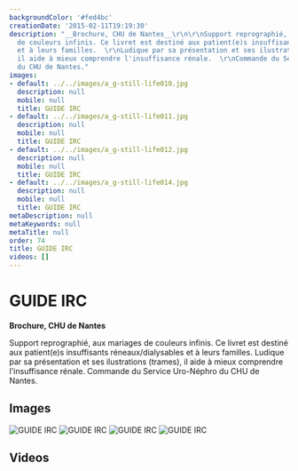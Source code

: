 ```yaml
---
backgroundColor: '#fed4bc'
creationDate: '2015-02-11T19:19:30'
description: "__Brochure, CHU de Nantes__\r\n\r\nSupport reprographié, aux mariages
  de couleurs infinis. Ce livret est destiné aux patient(e)s insuffisants réneaux/dialysables
  et à leurs familles.  \r\nLudique par sa présentation et ses ilustrations (trames),
  il aide à mieux comprendre l'insuffisance rénale.  \r\nCommande du Service Uro-Néphro
  du CHU de Nantes."
images:
- default: ../../images/a_g-still-life010.jpg
  description: null
  mobile: null
  title: GUIDE IRC
- default: ../../images/a_g-still-life011.jpg
  description: null
  mobile: null
  title: GUIDE IRC
- default: ../../images/a_g-still-life012.jpg
  description: null
  mobile: null
  title: GUIDE IRC
- default: ../../images/a_g-still-life014.jpg
  description: null
  mobile: null
  title: GUIDE IRC
metaDescription: null
metaKeywords: null
metaTitle: null
order: 74
title: GUIDE IRC
videos: []
---
```


# GUIDE IRC

__Brochure, CHU de Nantes__

Support reprographié, aux mariages de couleurs infinis. Ce livret est destiné aux patient(e)s insuffisants réneaux/dialysables et à leurs familles.
Ludique par sa présentation et ses ilustrations (trames), il aide à mieux comprendre l'insuffisance rénale.
Commande du Service Uro-Néphro du CHU de Nantes.

## Images

![GUIDE IRC](../../images/a_g-still-life010.jpg)
![GUIDE IRC](../../images/a_g-still-life011.jpg)
![GUIDE IRC](../../images/a_g-still-life012.jpg)
![GUIDE IRC](../../images/a_g-still-life014.jpg)

## Videos
